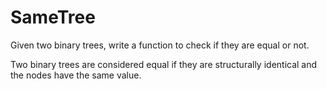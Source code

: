 # SameTree
Given two binary trees, write a function to check if they are equal or not.

Two binary trees are considered equal if they are structurally identical and the nodes have the same value.
